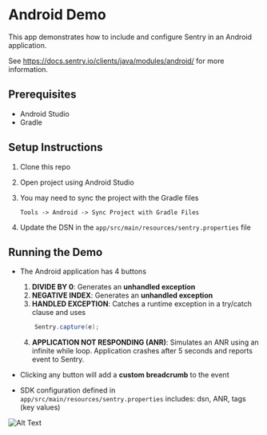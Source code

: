 # Android Demo

This app demonstrates how to include and configure Sentry in an Android application.

See https://docs.sentry.io/clients/java/modules/android/ for more information.

## Prerequisites  

* Android Studio
* Gradle

## Setup Instructions

1. Clone this repo

2. Open project using Android Studio

3. You may need to sync the project with the Gradle files

    ```
    Tools -> Android -> Sync Project with Gradle Files
    ```

4. Update the DSN in the `app/src/main/resources/sentry.properties` file

## Running the Demo

- The Android application has 4 buttons
    1. **DIVIDE BY 0**: Generates an **unhandled exception**
    2. **NEGATIVE INDEX**: Generates an **unhandled exception**
    3. **HANDLED EXCEPTION**: Catches a runtime exception in a try/catch clause and uses

    ```Java
        Sentry.capture(e);
    ```

    4. **APPLICATION NOT RESPONDING (ANR)**: Simulates an ANR using an infinite while loop. Application crashes after 5 seconds and reports event to Sentry.

- Clicking any button will add a **custom breadcrumb** to the event

- SDK configuration defined in `app/src/main/resources/sentry.properties` includes: dsn, ANR, tags (key values)


![Alt Text](android-demo.gif)
